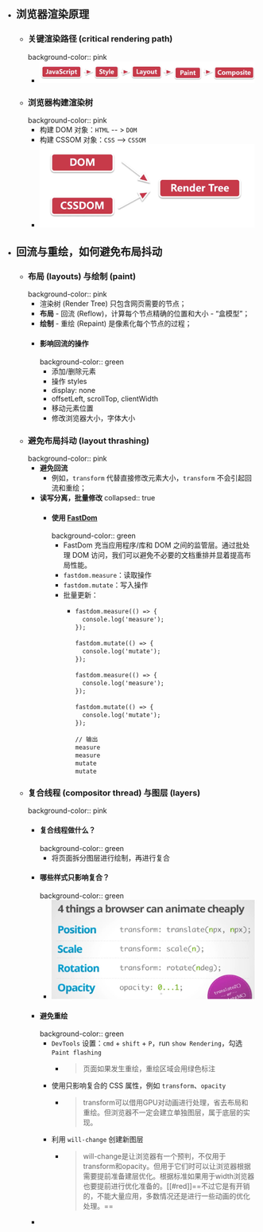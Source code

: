 - ## 浏览器渲染原理
	- ### 关键渲染路径 (critical rendering path)
	  background-color:: pink
		- ![image.png](../assets/image_1696597634114_0.png)
	- ### 浏览器构建渲染树
	  background-color:: pink
		- 构建 DOM 对象：`HTML`  -- > `DOM`
		- 构建 CSSOM 对象：`CSS` --> `CSSOM`
		- ![image.png](../assets/image_1696598576022_0.png)
- ## 回流与重绘，如何避免布局抖动
	- ### 布局 (layouts) 与绘制 (paint)
	  background-color:: pink
		- 渲染树 (Render Tree) 只包含网页需要的节点；
		- **布局** - 回流 (Reflow)，计算每个节点精确的位置和大小 - “盒模型”；
		- **绘制** - 重绘 (Repaint) 是像素化每个节点的过程；
		- #### 影响回流的操作
		  background-color:: green
			- 添加/删除元素
			- 操作 styles
			- display: none
			- offsetLeft, scrollTop, clientWidth
			- 移动元素位置
			- 修改浏览器大小，字体大小
	- ### 避免布局抖动 (layout thrashing)
	  background-color:: pink
		- **避免回流**
			- 例如，`transform` 代替直接修改元素大小，`transform` 不会引起回流和重绘；
		- **读写分离，批量修改**
		  collapsed:: true
			- #### 使用 [FastDom](https://github.com/wilsonpage/fastdom)
			  background-color:: green
				- FastDom 充当应用程序/库和 DOM 之间的监管层。通过批处理 DOM 访问，我们可以避免不必要的文档重排并显着提高布局性能。
				- `fastdom.measure`：读取操作
				- `fastdom.mutate`：写入操作
				- 批量更新：
					- ```
					  fastdom.measure(() => {
					    console.log('measure');
					  });
					  
					  fastdom.mutate(() => {
					    console.log('mutate');
					  });
					  
					  fastdom.measure(() => {
					    console.log('measure');
					  });
					  
					  fastdom.mutate(() => {
					    console.log('mutate');
					  });
					  
					  // 输出
					  measure
					  measure
					  mutate
					  mutate
					  ```
	- ### 复合线程 (compositor thread) 与图层 (layers)
	  background-color:: pink
		- #### 复合线程做什么？
		  background-color:: green
			- 将页面拆分图层进行绘制，再进行复合
		- #### 哪些样式只影响复合？
		  background-color:: green
			- ![image.png](../assets/image_1696671668995_0.png)
		- #### 避免重绘
		  background-color:: green
			- `DevTools` 设置：`cmd` + `shift` + `P`，run `show Rendering`，勾选 `Paint flashing`
				- > 页面如果发生重绘，重绘区域会用绿色标注
			- 使用只影响复合的 CSS 属性，例如 `transform`、`opacity`
				- > transform可以借用GPU对动画进行处理，省去布局和重绘。但浏览器不一定会建立单独图层，属于底层的实现。
			- 利用 `will-change` 创建新图层
				- > will-change是让浏览器有一个预判，不仅用于transform和opacity。但用于它们时可以让浏览器根据需要提前准备建层优化。根据标准如果用于width浏览器也要提前进行优化准备的。[[#red]]==不过它是有开销的，不能大量应用，多数情况还是进行一些动画的优化处理。==
		-